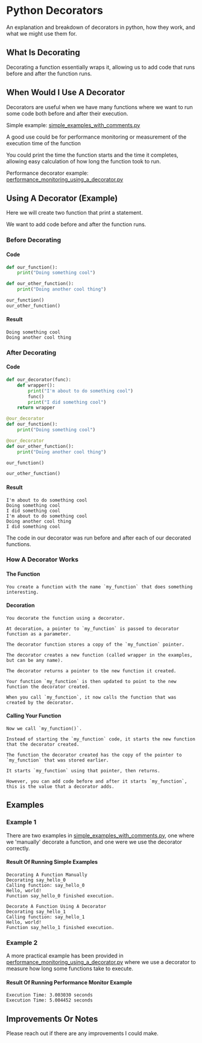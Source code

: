 # Python Decorators

An explanation and breakdown of decorators in python, how they work, and what we might use them for.


## What Is Decorating

Decorating a function essentially wraps it, allowing us to add code that runs before and after the function runs.


## When Would I Use A Decorator

Decorators are useful when we have many functions where we want to run some code both before and after their execution.

Simple example: [simple_examples_with_comments.py](./simple_examples_with_comments.py.py)

A good use could be for performance monitoring or measurement of the execution time of the function

You could print the time the function starts and the time it completes, allowing easy calculation of how long the function took to run.

Performance decorator example: [performance_monitoring_using_a_decorator.py](./performance_monitoring_using_a_decorator.py)

## Using A Decorator (Example)

Here we will create two function that print a statement.

We want to add code before and after the function runs.


### Before Decorating

#### Code

```python
def our_function():
    print("Doing something cool")

def our_other_function():
    print("Doing another cool thing")

our_function()
our_other_function()
```

#### Result

```
Doing something cool
Doing another cool thing
```


### After Decorating

#### Code

```python
def our_decorator(func):
    def wrapper():
        print("I'm about to do something cool")
        func()
        print("I did something cool")
    return wrapper

@our_decorator
def our_function():
    print("Doing something cool")

@our_decorator
def our_other_function():
    print("Doing another cool thing")

our_function()

our_other_function()
```

#### Result

```
I'm about to do something cool
Doing something cool
I did something cool
I'm about to do something cool
Doing another cool thing
I did something cool

```

The code in our decorator was run before and after each of our decorated functions.


### How A Decorator Works

#### The Function

    You create a function with the name `my_function` that does something interesting.

#### Decoration

    You decorate the function using a decorator.

    At decoration, a pointer to `my_function` is passed to decorator function as a parameter.

    The decorator function stores a copy of the `my_function` pointer.

    The decorator creates a new function (called wrapper in the examples, but can be any name).

    The decorator returns a pointer to tbe new function it created.

    Your function `my_function` is then updated to point to the new function the decorator created.

    When you call `my_function`, it now calls the function that was created by the decorator.

#### Calling Your Function

    Now we call `my_function()`.

    Instead of starting the `my_function` code, it starts the new function that the decorator created.

    The function the decorator created has the copy of the pointer to `my_function` that was stored earlier.

    It starts `my_function` using that pointer, then returns.

    However, you can add code before and after it starts `my_function`, this is the value that a decorator adds.


## Examples

### Example 1

There are two examples in [simple_examples_with_comments.py](./simple_examples_with_comments.py.py), one where we 'manually' decorate a function, and one were we use the decorator correctly.

#### Result Of Running Simple Examples

```
Decorating A Function Manually
Decorating say_hello_0
Calling function: say_hello_0
Hello, world!
Function say_hello_0 finished execution.

Decorate A Function Using A Decorator
Decorating say_hello_1
Calling function: say_hello_1
Hello, world!
Function say_hello_1 finished execution.
```

### Example 2

A more practical example has been provided in [performance_monitoring_using_a_decorator.py](./performance_monitoring_using_a_decorator.py) where we use a decorator to measure how long some functions take to execute.

#### Result Of Running Performance Monitor Example

```
Execution Time: 3.003030 seconds
Execution Time: 5.004452 seconds
```


## Improvements Or Notes

Please reach out if there are any improvements I could make.

